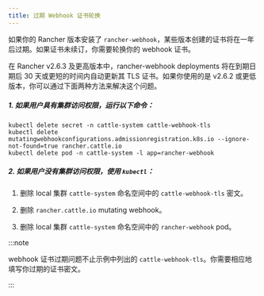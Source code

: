 ```yaml
---
title: 过期 Webhook 证书轮换
---
```


如果你的 Rancher 版本安装了 `rancher-webhook`，某些版本创建的证书将在一年后过期。如果证书未续订，你需要轮换你的 webhook 证书。

在 Rancher v2.6.3 及更高版本中，rancher-webhook deployments 将在到期日期后 30 天或更短的时间内自动更新其 TLS 证书。如果你使用的是 v2.6.2 或更低版本，你可以通过下面两种方法来解决这个问题。

##### 1. 如果用户具有集群访问权限，运行以下命令：
```
kubectl delete secret -n cattle-system cattle-webhook-tls
kubectl delete mutatingwebhookconfigurations.admissionregistration.k8s.io --ignore-not-found=true rancher.cattle.io
kubectl delete pod -n cattle-system -l app=rancher-webhook
```

##### 2. 如果用户没有集群访问权限，使用 `kubectl`：

1. 删除 local 集群 `cattle-system` 命名空间中的 `cattle-webhook-tls` 密文。

2. 删除 `rancher.cattle.io` mutating webhook。

3. 删除 local 集群 `cattle-system` 命名空间中的 `rancher-webhook` pod。

:::note

webhook 证书过期问题不止示例中列出的 `cattle-webhook-tls`。你需要相应地填写你过期的证书密文。

:::